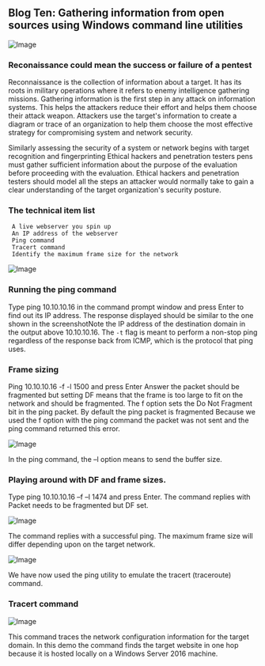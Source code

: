 ## Blog Ten: Gathering information from open sources using Windows command line utilities 

![Image](https://themaverick.github.io/seniordesign/gifs/recon.gif)

### Reconaissance could mean the success or failure of a pentest

Reconnaissance is the collection of information about a target. 
It has its roots in military operations where it refers to enemy intelligence gathering missions. Gathering information is the first step in any attack on information systems. This helps the attackers reduce their effort and helps them choose their attack weapon. Attackers use the target's information to create a diagram or trace of an organization to help them choose the most effective strategy for compromising system and network security. 

Similarly assessing the security of a system or network begins with target recognition and fingerprinting Ethical hackers and penetration testers pens must gather sufficient information about the purpose of the evaluation before proceeding with the evaluation. Ethical hackers and penetration testers should model all the steps an attacker would normally take to gain a clear understanding of the target organization's security posture.

### The technical item list
```
 A live webserver you spin up
 An IP address of the webserver
 Ping command
 Tracert command
 Identify the maximum frame size for the network
```
 
![Image](https://i.imgur.com/ermkHNc.png)

### Running the ping command

Type ping 10.10.10.16 in the command prompt window and press Enter to find out its IP address. The response displayed should be similar to the one shown in the screenshotNote the IP address of the destination domain in the output above 10.10.10.16. The ```-t``` flag is meant to perform a non-stop ping regardless of the response back from ICMP, which is the protocol that ping uses.


### Frame sizing 

Ping 10.10.10.16 -f -l 1500 and press Enter Answer the packet should be fragmented but setting DF means that the frame is too large to fit on the network and should be fragmented. The f option sets the Do Not Fragment bit in the ping packet. By default the ping packet is fragmented Because we used the f option with the ping command the packet was not sent and the ping command returned this error. 


![Image](https://i.imgur.com/6nsd9nb.png)

In the ping command, the –l option means to send the buffer size.

### Playing around with DF and frame sizes.

Type ping 10.10.10.16 –f –l 1474 and press Enter.
The command replies with Packet needs to be fragmented but DF set.

![Image](https://i.imgur.com/OyKM8sz.png)


The command replies with a successful ping. 
The maximum frame size will differ depending upon on the target network.

![Image](https://i.imgur.com/rnQpYH1.png)

We have now used the ping utility to emulate the tracert (traceroute) command. 

### Tracert command

![Image](https://i.imgur.com/tbFIHaa.png)

This command traces the network configuration information for the target domain. In this demo the command finds the target website in one hop because it is hosted locally on a Windows Server 2016 machine. 

